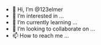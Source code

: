 - 👋 Hi, I’m @123elmer
- 👀 I’m interested in ...
- 🌱 I’m currently learning ...
- 💞️ I’m looking to collaborate on ...
- 📫 How to reach me ...

<!---
123elmer/123elmer is a ✨ special ✨ repository because its `README.md` (this file) appears on your GitHub profile.
You can click the Preview link to take a look at your changes.
--->
